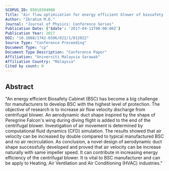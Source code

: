 ```yaml
---
SCOPUS_ID: 85018394980
Title: "Air flow optimization for energy efficient blower of biosafety cabinet class II A2"
Author: "Ibrahim M.D."
Journal: "Journal of Physics: Conference Series"
Publication Date: {'$date': '2017-04-11T00:00:00Z'}
Publication Year: 2017
DOI: "10.1088/1742-6596/822/1/012022"
Source Type: "Conference Proceeding"
Document Type: "cp"
Document Type Description: "Conference Paper"
Affiliation: "Universiti Malaysia Sarawak"
Affiliation Country: "Malaysia"
Cited by count: 0
---
```


## Abstract
"An energy efficient Biosafety Cabinet (BSC) has become a big challenge for manufacturers to develop BSC with the highest level of protection. The objective of research is to increase air flow velocity discharge from centrifugal blower. An aerodynamic duct shape inspired by the shape of Peregrine Falcon's wing during diving flight is added to the end of the centrifugal blower. Investigation of air movement is determined by computational fluid dynamics (CFD) simulation. The results showed that air velocity can be increased by double compared to typical manufactured BSC and no air recirculation. As conclusion, a novel design of aerodynamic duct shape successfully developed and proved that air velocity can be increase naturally with same impeller speed. It can contribute in increasing energy efficiency of the centrifugal blower. It is vital to BSC manufacturer and can be apply to Heating, Air Ventilation and Air Conditioning (HVAC) industries."
